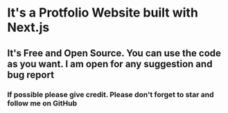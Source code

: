 # It's a Protfolio Website built with Next.js

## It's Free and Open Source. You can use the code as you want. I am open for any suggestion and bug report

### If possible please give credit. Please don't forget to star and follow me on GitHub
